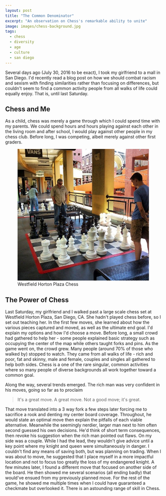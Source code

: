 ```yaml
---
layout: post
title: "The Common Denominator"
excerpt: "An observation on Chess's remarkable ability to unite"
image: images/chess-background.jpg
tags: 
  - chess
  - diversity
  - age
  - culture 
  - san diego
---
```


Several days ago (July 30, 2016 to be exact), I took my girlfriend to a mall in San Diego. I'd recently read a blog post on how we should combat racism and sexism with finding
similarities rather than focusing on differences, but couldn't seem to find a common activity people from all walks of life could equally enjoy. That is, until last Saturday. 

## Chess and Me

As a child, chess was merely a game through which I could spend time with my parents. We could spend hours and hours playing against each other in the living room and
after school, I would play against other people in my chess club. Before long, I was competing, albeit merely against other first graders. 

<figure class="align-center">
  <img src="/images/sd-chess.jpg" alt="Westfield Horton Plaza Chess">
  <figcaption>Westfield Horton Plaza Chess</figcaption>
</figure> 

## The Power of Chess

Last Saturday, my girlfriend and I walked past a large scale chess set at Westfield Horton Plaza, San Diego, CA. She hadn't played chess before, so I set out teaching her. 
In the first few moves, she learned about how the various pieces captured and moved, as well as the ultimate end goal. I'd explain my options and how I'd choose a move. 
Before long, a small crowd had gathered to help her - some people explained basic strategy such as occupying the center of the map while others taught forks and pins. 
As the game went on, the crowd grew. Many people (around 70% of those who walked by) stopped to watch. They came from all walks of life - rich and poor, fat and skinny, male and female, couples and singles all gathered to 
help both sides. Chess is a one of the rare singular, common activities where so many people of diverse backgrounds all work together toward a common goal.

Along the way, several trends emerged. The rich man was very confident in his moves, going so far as to proclaim

> It's a great move. A great move. Not a good move; it's great. 

That move translated into a 3 way fork a few steps later forcing me to sacrifice a rook and denting my center board coverage. Throughout, he would state an optimal move then
explain the pitfalls of each viable alternative. Meanwhile the seemingly nerdier, larger man next to him often second guessed his own decisions. He'd think of short term consequences, then revoke his suggestion when the rich man pointed out flaws. 
On my side was a couple. While I had the lead, they wouldn't give advice until a key point where my knight and queen were simultaneously in danger. I couldn't find any means of
saving both, but was planning on trading. When I was about to move, he suggested that I place myself in a more impactful location and not to focus too greatly the loss of my endangered knight. 
A few minutes later, I found a different move that focused on another side of the board. He then showed me several scenarios (all ending badly) that would've ensued from my previously planned move. 
For the rest of the game, he showed me multiple times when I could have guaranteed a checkmate but overlooked it. There is an astounding range of skill in Chess.
